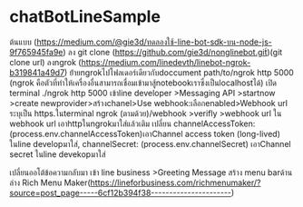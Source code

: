 # chatBotLineSample 
ต้นแบบ (https://medium.com/@gie3d/ทดลองใช้-line-bot-sdk-บน-node-js-9f765945fa9e) 
ลง git clone (https://github.com/gie3d/nonglinebot.git์)(git clone url) 
ลงngrok (https://medium.com/linedevth/linebot-ngrok-b319841a49d7) ย้่ายngrokไปโฟลเดอร์เดียวกับdoccument path/to/ngrok http 5000 (ngrok คือตัวที่ทำให้เครื่องอื่นสามารถเชื่อมเข้ามาสู้notebookเราซึ่งเป็นlocalhostได้) เปิด terminal ./ngrok http 5000 
เข้าline developer >Messaging API >startnow >create newprovider>สร้างchanel>Use webhook:เลือกenabled>Webhook url ระบุเป็น https.ในterminal ngrok (ตามด้วย)/webhook >verifly >webhook url ใน webhook url เอาhttpในngrokมาใส่แล้วเติม 
เปลี่ยน    channelAccessToken: (process.env.channelAccessToken)เอาChannel access token (long-lived) ในline developมาใส่,     channelSecret: (process.env.channelSecret) เอาChannel secret ในline devekopมาใส่



เปลี่ยนออโต้ข้อความกลับมา เข้า line business >Greeting Message
สร้าง menu barด้านล่าง Rich Menu Maker(https://lineforbusiness.com/richmenumaker/?source=post_page-----6cf12b394f38----------------------)
